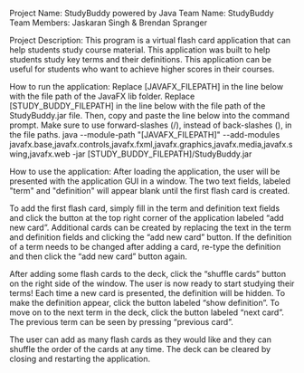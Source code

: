 Project Name: StudyBuddy powered by Java
Team Name: StudyBuddy
Team Members: Jaskaran Singh & Brendan Spranger

Project Description: This program is a virtual flash card application that can help students study course material. This application was built to help students study key terms and their definitions. This application can be useful for students who want to achieve higher scores in their courses.

How to run the application:
Replace [JAVAFX_FILEPATH] in the line below with the file path of the JavaFX lib folder. Replace [STUDY_BUDDY_FILEPATH] in the line below with the file path of the StudyBuddy.jar file. Then, copy and paste the line below into the command prompt. Make sure to use forward-slashes (/), instead of back-slashes (\), in the file paths.
java --module-path "[JAVAFX_FILEPATH]" --add-modules javafx.base,javafx.controls,javafx.fxml,javafx.graphics,javafx.media,javafx.swing,javafx.web -jar [STUDY_BUDDY_FILEPATH]/StudyBuddy.jar

How to use the application:
After loading the application, the user will be presented with the application GUI in a window. The two text fields, labeled "term" and "definition" will appear blank until the first flash card is created.

To add the first flash card, simply fill in the term and definition text fields and click the button at the top right corner of the application labeled “add new card”. Additional cards can be created by replacing the text in the term and definition fields and clicking the “add new card” button. If the definition of a term needs to be changed after adding a card, re-type the definition and then click the “add new card” button again.

After adding some flash cards to the deck, click the “shuffle cards” button on the right side of the window. The user is now ready to start studying their terms! Each time a new card is presented, the definition will be hidden. To make the definition appear, click the button labeled “show definition”. To move on to the next term in the deck, click the button labeled “next card”. The previous term can be seen by pressing “previous card”.

The user can add as many flash cards as they would like and they can shuffle the order of the cards at any time. The deck can be cleared by closing and restarting the application.